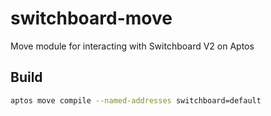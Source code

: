 # switchboard-move

Move module for interacting with Switchboard V2 on Aptos

## Build

```bash
aptos move compile --named-addresses switchboard=default
```
